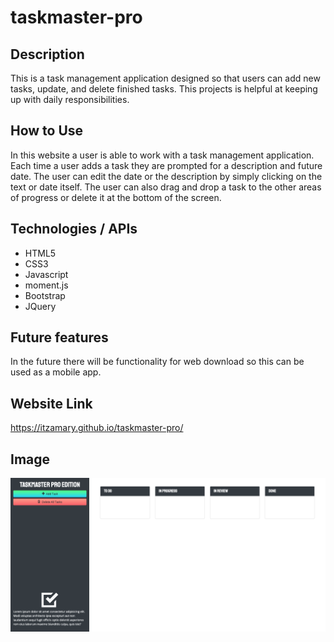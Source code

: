 # taskmaster-pro

## Description
This is a task management application designed so that users can add new tasks, update, and delete finished tasks. This projects is helpful at keeping up with daily responsibilities.

## How to Use
In this website a user is able to work with a task management application. Each time a user adds a task they are prompted for a description and future date. The user can edit the date or the description by simply clicking on the text or date itself. The user can also drag and drop a task to the other areas of progress or delete it at the bottom of the screen.

## Technologies / APIs 
* HTML5
* CSS3
* Javascript
* moment.js
* Bootstrap
* JQuery

## Future features
In the future there will be functionality for web download so this can be used as a mobile app.


## Website Link
https://itzamary.github.io/taskmaster-pro/

## Image
![](./assets/images/taskmaster-pro.png)